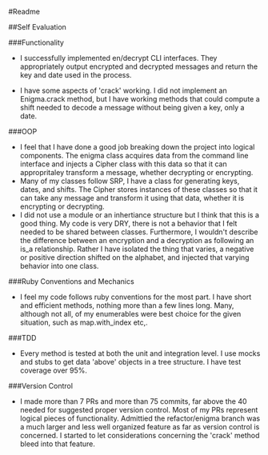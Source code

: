 #Readme

##Self Evaluation

###Functionality
  - I successfully implemented en/decrypt CLI interfaces. They appropriately output encrypted and decrypted messages and return the key and date used in the process.

  - I have some aspects of 'crack' working. I did not implement an Enigma.crack method, but I have working methods that could compute a shift needed to decode a message without being given a key, only a date.

###OOP
  - I feel that I have done a good job breaking down the project into logical components. The enigma class acquires data from the command line interface and injects a Cipher class with this data so that it can appropritaley transform a message, whether decrypting or encrypting.
  - Many of my classes follow SRP, I have a class for generating keys, dates, and shifts. The Cipher stores instances of these classes so that it can take any message and transform it using that data, whether it is encrypting or decrypting.
  - I did not use a module or an inhertiance structure but I think that this is a good thing. My code is very DRY, there is not a behavior that I felt needed to be shared between classes. Furthermore, I wouldn't describe the difference between an encryption and a decryption as following an is_a relationship. Rather I have isolated the thing that varies, a negative or positive direction shifted on the alphabet, and injected that varying behavior into one class. 

###Ruby Conventions and Mechanics
  - I feel my code follows ruby conventions for the most part. I have short and efficient methods, nothing more than a few lines long. Many, although not all, of my enumerables were best choice for the given situation, such as map.with_index etc,.

###TDD 
  - Every method is tested at both the unit and integration level. I use mocks and stubs to get data 'above' objects in a tree structure. I have test coverage over 95%.

###Version Control
  - I made more than 7 PRs and more than 75 commits, far above the 40 needed for suggested proper version control. Most of my PRs represent logical pieces of functionality. Admittied the refactor/enigma branch was a much larger and less well organized feature as far as version control is concerned. I started to let considerations concerning the 'crack' method bleed into that feature. 